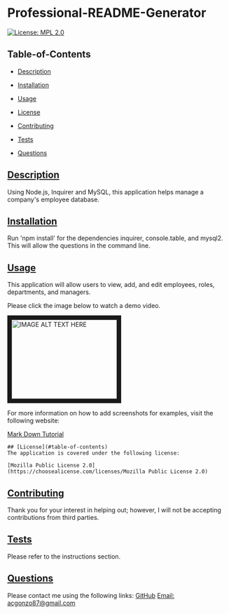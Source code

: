 # Professional-README-Generator

[![License: MPL 2.0](https://img.shields.io/badge/License-MPL%202.0-brightgreen.svg)](https://opensource.org/licenses/MPL-2.0)

## Table-of-Contents

- [Description](#description)
- [Installation](#installation)
- [Usage](#usage)

- [License](#license)
- [Contributing](#contributing)
- [Tests](#tests)
- [Questions](#questions)

## [Description](#table-of-contents)

Using Node.js, Inquirer and MySQL, this application helps manage a company's employee database.

## [Installation](#table-of-contents)

Run 'npm install' for the dependencies inquirer, console.table, and mysql2. This will allow the questions in the command line.

## [Usage](#table-of-contents)

This application will allow users to view, add, and edit employees, roles, departments, and managers.

Please click the image below to watch a demo video.

<a href="https://youtu.be/joeb8zOJ3jU" target="_blank"><img src="http://img.youtube.com/vi/jt6U8BBAijI/0.jpg" 
alt="IMAGE ALT TEXT HERE" width="240" height="180" border="10" /></a>

For more information on how to add screenshots for examples, visit the following website:

[Mark Down Tutorial](https://agea.github.io/tutorial.md/)

    ## [License](#table-of-contents)
    The application is covered under the following license:

    [Mozilla Public License 2.0](https://choosealicense.com/licenses/Mozilla Public License 2.0)

## [Contributing](#table-of-contents)

Thank you for your interest in helping out; however, I will not be accepting contributions from third parties.

## [Tests](#table-of-contents)

Please refer to the instructions section.

## [Questions](#table-of-contents)

Please contact me using the following links:
[GitHub](https://github.com/acgonzalez87)
[Email: acgonzo87@gmail.com](mailto:acgonzo87@gmail.com)
